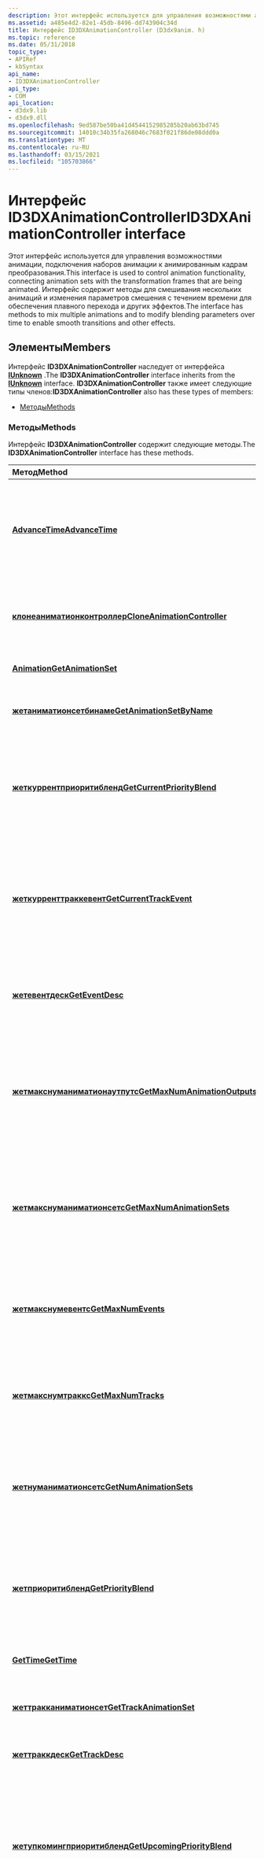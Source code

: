 ```yaml
---
description: Этот интерфейс используется для управления возможностями анимации, подключения наборов анимации к анимированным кадрам преобразования.
ms.assetid: a485e4d2-82e1-45db-8496-dd743904c34d
title: Интерфейс ID3DXAnimationController (D3dx9anim. h)
ms.topic: reference
ms.date: 05/31/2018
topic_type:
- APIRef
- kbSyntax
api_name:
- ID3DXAnimationController
api_type:
- COM
api_location:
- d3dx9.lib
- d3dx9.dll
ms.openlocfilehash: 9ed587be50ba41d4544152985285b20ab63bd745
ms.sourcegitcommit: 14010c34b35fa268046c7683f021f86de08ddd0a
ms.translationtype: MT
ms.contentlocale: ru-RU
ms.lasthandoff: 03/15/2021
ms.locfileid: "105703866"
---
```

# <a name="id3dxanimationcontroller-interface"></a><span data-ttu-id="7aee7-103">Интерфейс ID3DXAnimationController</span><span class="sxs-lookup"><span data-stu-id="7aee7-103">ID3DXAnimationController interface</span></span>

<span data-ttu-id="7aee7-104">Этот интерфейс используется для управления возможностями анимации, подключения наборов анимации к анимированным кадрам преобразования.</span><span class="sxs-lookup"><span data-stu-id="7aee7-104">This interface is used to control animation functionality, connecting animation sets with the transformation frames that are being animated.</span></span> <span data-ttu-id="7aee7-105">Интерфейс содержит методы для смешивания нескольких анимаций и изменения параметров смешения с течением времени для обеспечения плавного перехода и других эффектов.</span><span class="sxs-lookup"><span data-stu-id="7aee7-105">The interface has methods to mix multiple animations and to modify blending parameters over time to enable smooth transitions and other effects.</span></span>

## <a name="members"></a><span data-ttu-id="7aee7-106">Элементы</span><span class="sxs-lookup"><span data-stu-id="7aee7-106">Members</span></span>

<span data-ttu-id="7aee7-107">Интерфейс **ID3DXAnimationController** наследует от интерфейса [**IUnknown**](/windows/win32/api/unknwn/nn-unknwn-iunknown) .</span><span class="sxs-lookup"><span data-stu-id="7aee7-107">The **ID3DXAnimationController** interface inherits from the [**IUnknown**](/windows/win32/api/unknwn/nn-unknwn-iunknown) interface.</span></span> <span data-ttu-id="7aee7-108">**ID3DXAnimationController** также имеет следующие типы членов:</span><span class="sxs-lookup"><span data-stu-id="7aee7-108">**ID3DXAnimationController** also has these types of members:</span></span>

-   [<span data-ttu-id="7aee7-109">Методы</span><span class="sxs-lookup"><span data-stu-id="7aee7-109">Methods</span></span>](#methods)

### <a name="methods"></a><span data-ttu-id="7aee7-110">Методы</span><span class="sxs-lookup"><span data-stu-id="7aee7-110">Methods</span></span>

<span data-ttu-id="7aee7-111">Интерфейс **ID3DXAnimationController** содержит следующие методы.</span><span class="sxs-lookup"><span data-stu-id="7aee7-111">The **ID3DXAnimationController** interface has these methods.</span></span>



| <span data-ttu-id="7aee7-112">Метод</span><span class="sxs-lookup"><span data-stu-id="7aee7-112">Method</span></span>                                                                                   | <span data-ttu-id="7aee7-113">Описание</span><span class="sxs-lookup"><span data-stu-id="7aee7-113">Description</span></span>                                                                                                                                             |
|:-----------------------------------------------------------------------------------------|:--------------------------------------------------------------------------------------------------------------------------------------------------------|
| [<span data-ttu-id="7aee7-114">**AdvanceTime**</span><span class="sxs-lookup"><span data-stu-id="7aee7-114">**AdvanceTime**</span></span>](id3dxanimationcontroller--advancetime.md)                             | <span data-ttu-id="7aee7-115">Выполняет анимацию сетки и перемещает глобальное время анимации на заданный объем.</span><span class="sxs-lookup"><span data-stu-id="7aee7-115">Animates the mesh and advances the global animation time by a specified amount.</span></span><br/>                                                              |
| [<span data-ttu-id="7aee7-116">**клонеаниматионконтроллер**</span><span class="sxs-lookup"><span data-stu-id="7aee7-116">**CloneAnimationController**</span></span>](id3dxanimationcontroller--cloneanimationcontroller.md)   | <span data-ttu-id="7aee7-117">Выполняет клонирование или копирование контроллера анимации.</span><span class="sxs-lookup"><span data-stu-id="7aee7-117">Clones, or copies, an animation controller.</span></span><br/>                                                                                                  |
| [<span data-ttu-id="7aee7-118">**Animation**</span><span class="sxs-lookup"><span data-stu-id="7aee7-118">**GetAnimationSet**</span></span>](id3dxanimationcontroller--getanimationset.md)                     | <span data-ttu-id="7aee7-119">Возвращает набор анимации.</span><span class="sxs-lookup"><span data-stu-id="7aee7-119">Gets an animation set.</span></span><br/>                                                                                                                       |
| [<span data-ttu-id="7aee7-120">**жетаниматионсетбинаме**</span><span class="sxs-lookup"><span data-stu-id="7aee7-120">**GetAnimationSetByName**</span></span>](id3dxanimationcontroller--getanimationsetbyname.md)         | <span data-ttu-id="7aee7-121">Возвращает набор анимации по его имени.</span><span class="sxs-lookup"><span data-stu-id="7aee7-121">Gets an animation set, given its name.</span></span><br/>                                                                                                       |
| [<span data-ttu-id="7aee7-122">**жеткуррентприоритибленд**</span><span class="sxs-lookup"><span data-stu-id="7aee7-122">**GetCurrentPriorityBlend**</span></span>](id3dxanimationcontroller--getcurrentpriorityblend.md)     | <span data-ttu-id="7aee7-123">Возвращает маркер события для события приоритета Blend, выполняющегося в данный момент.</span><span class="sxs-lookup"><span data-stu-id="7aee7-123">Returns an event handle to a priority blend event that is currently running.</span></span><br/>                                                                 |
| [<span data-ttu-id="7aee7-124">**жеткурренттраккевент**</span><span class="sxs-lookup"><span data-stu-id="7aee7-124">**GetCurrentTrackEvent**</span></span>](id3dxanimationcontroller--getcurrenttrackevent.md)           | <span data-ttu-id="7aee7-125">Возвращает обработчик событий для события, которое в данный момент выполняется в указанной дорожке анимации.</span><span class="sxs-lookup"><span data-stu-id="7aee7-125">Returns an event handle to the event currently running on the specified animation track.</span></span><br/>                                                     |
| [<span data-ttu-id="7aee7-126">**жетевентдеск**</span><span class="sxs-lookup"><span data-stu-id="7aee7-126">**GetEventDesc**</span></span>](id3dxanimationcontroller--geteventdesc.md)                           | <span data-ttu-id="7aee7-127">Возвращает описание указанного события анимации.</span><span class="sxs-lookup"><span data-stu-id="7aee7-127">Gets a description of a specified animation event.</span></span><br/>                                                                                           |
| [<span data-ttu-id="7aee7-128">**жетмакснуманиматионаутпутс**</span><span class="sxs-lookup"><span data-stu-id="7aee7-128">**GetMaxNumAnimationOutputs**</span></span>](id3dxanimationcontroller--getmaxnumanimationoutputs.md) | <span data-ttu-id="7aee7-129">Получение максимального количества выходных данных анимации, которые может поддерживать контроллер анимации.</span><span class="sxs-lookup"><span data-stu-id="7aee7-129">Get the maximum number of animation outputs the animation controller can support.</span></span><br/>                                                            |
| [<span data-ttu-id="7aee7-130">**жетмакснуманиматионсетс**</span><span class="sxs-lookup"><span data-stu-id="7aee7-130">**GetMaxNumAnimationSets**</span></span>](id3dxanimationcontroller--getmaxnumanimationsets.md)       | <span data-ttu-id="7aee7-131">Возвращает максимальное число наборов анимации, которое может поддерживать контроллер анимации.</span><span class="sxs-lookup"><span data-stu-id="7aee7-131">Gets the maximum number of animation sets the animation controller can support.</span></span><br/>                                                              |
| [<span data-ttu-id="7aee7-132">**жетмакснумевентс**</span><span class="sxs-lookup"><span data-stu-id="7aee7-132">**GetMaxNumEvents**</span></span>](id3dxanimationcontroller--getmaxnumevents.md)                     | <span data-ttu-id="7aee7-133">Возвращает максимальное число событий, которое может поддерживать контроллер анимации.</span><span class="sxs-lookup"><span data-stu-id="7aee7-133">Gets the maximum number of events the animation controller can support.</span></span><br/>                                                                      |
| [<span data-ttu-id="7aee7-134">**жетмакснумтраккс**</span><span class="sxs-lookup"><span data-stu-id="7aee7-134">**GetMaxNumTracks**</span></span>](id3dxanimationcontroller--getmaxnumtracks.md)                     | <span data-ttu-id="7aee7-135">Возвращает максимальное число дорожек в контроллере анимации.</span><span class="sxs-lookup"><span data-stu-id="7aee7-135">Gets the maximum number of tracks in the animation controller.</span></span><br/>                                                                               |
| [<span data-ttu-id="7aee7-136">**жетнуманиматионсетс**</span><span class="sxs-lookup"><span data-stu-id="7aee7-136">**GetNumAnimationSets**</span></span>](id3dxanimationcontroller--getnumanimationsets.md)             | <span data-ttu-id="7aee7-137">Возвращает число наборов анимации, зарегистрированных в данный момент в контроллере анимации.</span><span class="sxs-lookup"><span data-stu-id="7aee7-137">Returns the number of animation sets currently registered in the animation controller.</span></span><br/>                                                       |
| [<span data-ttu-id="7aee7-138">**жетприоритибленд**</span><span class="sxs-lookup"><span data-stu-id="7aee7-138">**GetPriorityBlend**</span></span>](id3dxanimationcontroller--getpriorityblend.md)                   | <span data-ttu-id="7aee7-139">Получает текущий приоритет смешения цветов, используемый контроллером анимации.</span><span class="sxs-lookup"><span data-stu-id="7aee7-139">Gets the current priority blending weight used by the animation controller.</span></span><br/>                                                                  |
| [<span data-ttu-id="7aee7-140">**GetTime**</span><span class="sxs-lookup"><span data-stu-id="7aee7-140">**GetTime**</span></span>](id3dxanimationcontroller--gettime.md)                                     | <span data-ttu-id="7aee7-141">Возвращает глобальное время анимации.</span><span class="sxs-lookup"><span data-stu-id="7aee7-141">Gets the global animation time.</span></span><br/>                                                                                                              |
| [<span data-ttu-id="7aee7-142">**жеттракканиматионсет**</span><span class="sxs-lookup"><span data-stu-id="7aee7-142">**GetTrackAnimationSet**</span></span>](id3dxanimationcontroller--gettrackanimationset.md)           | <span data-ttu-id="7aee7-143">Возвращает набор анимации для данной записи.</span><span class="sxs-lookup"><span data-stu-id="7aee7-143">Gets the animation set for the given track.</span></span><br/>                                                                                                  |
| [<span data-ttu-id="7aee7-144">**жеттраккдеск**</span><span class="sxs-lookup"><span data-stu-id="7aee7-144">**GetTrackDesc**</span></span>](id3dxanimationcontroller--gettrackdesc.md)                           | <span data-ttu-id="7aee7-145">Возвращает описание записи.</span><span class="sxs-lookup"><span data-stu-id="7aee7-145">Gets the track description.</span></span><br/>                                                                                                                  |
| [<span data-ttu-id="7aee7-146">**жетупкомингприоритибленд**</span><span class="sxs-lookup"><span data-stu-id="7aee7-146">**GetUpcomingPriorityBlend**</span></span>](id3dxanimationcontroller--getupcomingpriorityblend.md)   | <span data-ttu-id="7aee7-147">Возвращает обработчик события для следующего приоритетного события Blend, которое было запланировано после указанного события.</span><span class="sxs-lookup"><span data-stu-id="7aee7-147">Returns an event handle to the next priority blend event scheduled to occur after a specified event.</span></span><br/>                                         |
| [<span data-ttu-id="7aee7-148">**жетупкомингтраккевент**</span><span class="sxs-lookup"><span data-stu-id="7aee7-148">**GetUpcomingTrackEvent**</span></span>](id3dxanimationcontroller--getupcomingtrackevent.md)         | <span data-ttu-id="7aee7-149">Возвращает обработчик события для следующего события, запланированного на выполнение после указанного события в дорожке анимации.</span><span class="sxs-lookup"><span data-stu-id="7aee7-149">Returns an event handle to the next event scheduled to occur after a specified event on an animation track.</span></span><br/>                                  |
| [<span data-ttu-id="7aee7-150">**кэйприоритибленд**</span><span class="sxs-lookup"><span data-stu-id="7aee7-150">**KeyPriorityBlend**</span></span>](id3dxanimationcontroller--keypriorityblend.md)                   | <span data-ttu-id="7aee7-151">Задает смешение ключей событий для указанной записи анимации.</span><span class="sxs-lookup"><span data-stu-id="7aee7-151">Sets blending event keys for the specified animation track.</span></span><br/>                                                                                  |
| [<span data-ttu-id="7aee7-152">**кэйтраккенабле**</span><span class="sxs-lookup"><span data-stu-id="7aee7-152">**KeyTrackEnable**</span></span>](id3dxanimationcontroller--keytrackenable.md)                       | <span data-ttu-id="7aee7-153">Задает ключ события, который включает или отключает запись анимации.</span><span class="sxs-lookup"><span data-stu-id="7aee7-153">Sets an event key that enables or disables an animation track.</span></span><br/>                                                                               |
| [<span data-ttu-id="7aee7-154">**кэйтраккпоситион**</span><span class="sxs-lookup"><span data-stu-id="7aee7-154">**KeyTrackPosition**</span></span>](id3dxanimationcontroller--keytrackposition.md)                   | <span data-ttu-id="7aee7-155">Задает ключ события, который изменяет местное время анимации.</span><span class="sxs-lookup"><span data-stu-id="7aee7-155">Sets an event key that changes the local time of an animation track.</span></span><br/>                                                                         |
| [<span data-ttu-id="7aee7-156">**кэйтраккспид**</span><span class="sxs-lookup"><span data-stu-id="7aee7-156">**KeyTrackSpeed**</span></span>](id3dxanimationcontroller--keytrackspeed.md)                         | <span data-ttu-id="7aee7-157">Задает ключ события, который изменяет частоту воспроизведения анимированной записи.</span><span class="sxs-lookup"><span data-stu-id="7aee7-157">Sets an event key that changes the rate of play of an animation track.</span></span><br/>                                                                       |
| [<span data-ttu-id="7aee7-158">**кэйтракквеигхт**</span><span class="sxs-lookup"><span data-stu-id="7aee7-158">**KeyTrackWeight**</span></span>](id3dxanimationcontroller--keytrackweight.md)                       | <span data-ttu-id="7aee7-159">Задает ключ события, который изменяет вес анимированной анимации. Вес используется как множитель при объединении нескольких дорожек.</span><span class="sxs-lookup"><span data-stu-id="7aee7-159">Sets an event key that changes the weight of an animation track. The weight is used as a multiplier when combining multiple tracks together.</span></span><br/> |
| [<span data-ttu-id="7aee7-160">**регистераниматионаутпут**</span><span class="sxs-lookup"><span data-stu-id="7aee7-160">**RegisterAnimationOutput**</span></span>](id3dxanimationcontroller--registeranimationoutput.md)     | <span data-ttu-id="7aee7-161">Добавляет выходные данные анимации в контроллер анимации и регистрирует указатели для преобразований масштабирования, вращения и преобразования (SRT).</span><span class="sxs-lookup"><span data-stu-id="7aee7-161">Adds an animation output to the animation controller and registers pointers for scale, rotate, and translate (SRT) transformations.</span></span><br/>          |
| [<span data-ttu-id="7aee7-162">**регистераниматионсет**</span><span class="sxs-lookup"><span data-stu-id="7aee7-162">**RegisterAnimationSet**</span></span>](id3dxanimationcontroller--registeranimationset.md)           | <span data-ttu-id="7aee7-163">Добавляет набор эффектов анимации к контроллеру анимации.</span><span class="sxs-lookup"><span data-stu-id="7aee7-163">Adds an animation set to the animation controller.</span></span><br/>                                                                                           |
| [<span data-ttu-id="7aee7-164">**ресеттиме**</span><span class="sxs-lookup"><span data-stu-id="7aee7-164">**ResetTime**</span></span>](id3dxanimationcontroller--resettime.md)                                 | <span data-ttu-id="7aee7-165">Сбрасывает глобальное время анимации в ноль.</span><span class="sxs-lookup"><span data-stu-id="7aee7-165">Resets the global animation time to zero.</span></span> <span data-ttu-id="7aee7-166">Все события, ожидающие обработки, сохраняют свои исходные расписания, но в новом периоде времени.</span><span class="sxs-lookup"><span data-stu-id="7aee7-166">Any pending events will retain their original schedules, but in the new timeframe.</span></span><br/>                 |
| [<span data-ttu-id="7aee7-167">**сетприоритибленд**</span><span class="sxs-lookup"><span data-stu-id="7aee7-167">**SetPriorityBlend**</span></span>](id3dxanimationcontroller--setpriorityblend.md)                   | <span data-ttu-id="7aee7-168">Задает весовой коэффициент смешения, используемый контроллером анимации.</span><span class="sxs-lookup"><span data-stu-id="7aee7-168">Sets the priority blending weight used by the animation controller.</span></span><br/>                                                                          |
| [<span data-ttu-id="7aee7-169">**сеттракканиматионсет**</span><span class="sxs-lookup"><span data-stu-id="7aee7-169">**SetTrackAnimationSet**</span></span>](id3dxanimationcontroller--settrackanimationset.md)           | <span data-ttu-id="7aee7-170">Применяет набор анимации к указанной дорожке.</span><span class="sxs-lookup"><span data-stu-id="7aee7-170">Applies the animation set to the specified track.</span></span><br/>                                                                                            |
| [<span data-ttu-id="7aee7-171">**сеттраккдеск**</span><span class="sxs-lookup"><span data-stu-id="7aee7-171">**SetTrackDesc**</span></span>](id3dxanimationcontroller--settrackdesc.md)                           | <span data-ttu-id="7aee7-172">Задает описание записи.</span><span class="sxs-lookup"><span data-stu-id="7aee7-172">Sets the track description.</span></span><br/>                                                                                                                  |
| [<span data-ttu-id="7aee7-173">**сеттраккенабле**</span><span class="sxs-lookup"><span data-stu-id="7aee7-173">**SetTrackEnable**</span></span>](id3dxanimationcontroller--settrackenable.md)                       | <span data-ttu-id="7aee7-174">Включает или отключает запись в контроллере анимации.</span><span class="sxs-lookup"><span data-stu-id="7aee7-174">Enables or disables a track in the animation controller.</span></span><br/>                                                                                     |
| [<span data-ttu-id="7aee7-175">**сеттраккпоситион**</span><span class="sxs-lookup"><span data-stu-id="7aee7-175">**SetTrackPosition**</span></span>](id3dxanimationcontroller--settrackposition.md)                   | <span data-ttu-id="7aee7-176">Задает для трассировки указанное время локальной анимации.</span><span class="sxs-lookup"><span data-stu-id="7aee7-176">Sets the track to the specified local animation time.</span></span><br/>                                                                                        |
| [<span data-ttu-id="7aee7-177">**сеттраккприорити**</span><span class="sxs-lookup"><span data-stu-id="7aee7-177">**SetTrackPriority**</span></span>](id3dxanimationcontroller--settrackpriority.md)                   | <span data-ttu-id="7aee7-178">Задает приоритет смешивания для указанного направления анимации.</span><span class="sxs-lookup"><span data-stu-id="7aee7-178">Sets the priority blending weight for the specified animation track.</span></span><br/>                                                                         |
| [<span data-ttu-id="7aee7-179">**сеттраккспид**</span><span class="sxs-lookup"><span data-stu-id="7aee7-179">**SetTrackSpeed**</span></span>](id3dxanimationcontroller--settrackspeed.md)                         | <span data-ttu-id="7aee7-180">Задает скорость записи.</span><span class="sxs-lookup"><span data-stu-id="7aee7-180">Sets the track speed.</span></span> <span data-ttu-id="7aee7-181">Скорость записи аналогична множителю, который используется для ускорения или снижения скорости воспроизведения.</span><span class="sxs-lookup"><span data-stu-id="7aee7-181">The track speed is similar to a multiplier that is used to speed up or slow down the playback of the track.</span></span><br/>            |
| [<span data-ttu-id="7aee7-182">**сеттракквеигхт**</span><span class="sxs-lookup"><span data-stu-id="7aee7-182">**SetTrackWeight**</span></span>](id3dxanimationcontroller--settrackweight.md)                       | <span data-ttu-id="7aee7-183">Задает вес записи.</span><span class="sxs-lookup"><span data-stu-id="7aee7-183">Sets the track weight.</span></span> <span data-ttu-id="7aee7-184">Вес используется для определения способа смешения нескольких дорожек.</span><span class="sxs-lookup"><span data-stu-id="7aee7-184">The weight is used to determine how to blend multiple tracks together.</span></span><br/>                                                |
| [<span data-ttu-id="7aee7-185">**ункэйаллприоритиблендс**</span><span class="sxs-lookup"><span data-stu-id="7aee7-185">**UnkeyAllPriorityBlends**</span></span>](id3dxanimationcontroller--unkeyallpriorityblends.md)       | <span data-ttu-id="7aee7-186">Удаляет все события с запланированным приоритетом перехода с контроллера анимации.</span><span class="sxs-lookup"><span data-stu-id="7aee7-186">Removes all scheduled priority blend events from the animation controller.</span></span><br/>                                                                   |
| [<span data-ttu-id="7aee7-187">**ункэйаллтраккевентс**</span><span class="sxs-lookup"><span data-stu-id="7aee7-187">**UnkeyAllTrackEvents**</span></span>](id3dxanimationcontroller--unkeyalltrackevents.md)             | <span data-ttu-id="7aee7-188">Удаляет все события из указанной записи анимации.</span><span class="sxs-lookup"><span data-stu-id="7aee7-188">Removes all events from a specified animation track.</span></span><br/>                                                                                         |
| [<span data-ttu-id="7aee7-189">**ункэйевент**</span><span class="sxs-lookup"><span data-stu-id="7aee7-189">**UnkeyEvent**</span></span>](id3dxanimationcontroller--unkeyevent.md)                               | <span data-ttu-id="7aee7-190">Удаляет указанное событие из записи анимации, предотвращая выполнение события.</span><span class="sxs-lookup"><span data-stu-id="7aee7-190">Removes a specified event from an animation track, preventing the execution of the event.</span></span><br/>                                                    |
| [<span data-ttu-id="7aee7-191">**унрегистераниматионсет**</span><span class="sxs-lookup"><span data-stu-id="7aee7-191">**UnregisterAnimationSet**</span></span>](id3dxanimationcontroller--unregisteranimationset.md)       | <span data-ttu-id="7aee7-192">Удаляет набор эффектов анимации из контроллера анимации.</span><span class="sxs-lookup"><span data-stu-id="7aee7-192">Removes an animation set from the animation controller.</span></span><br/>                                                                                      |
| [<span data-ttu-id="7aee7-193">**ValidateEvent**</span><span class="sxs-lookup"><span data-stu-id="7aee7-193">**ValidateEvent**</span></span>](id3dxanimationcontroller--validateevent.md)                         | <span data-ttu-id="7aee7-194">Проверяет, является ли указанный обработчик событий допустимым, а событие анимации еще не завершено.</span><span class="sxs-lookup"><span data-stu-id="7aee7-194">Checks whether a specified event handle is valid and the animation event has not yet completed.</span></span><br/>                                              |



 

## <a name="remarks"></a><span data-ttu-id="7aee7-195">Комментарии</span><span class="sxs-lookup"><span data-stu-id="7aee7-195">Remarks</span></span>

<span data-ttu-id="7aee7-196">Создание объекта контроллера анимации с помощью [**D3DXCreateAnimationController**](d3dxcreateanimationcontroller.md).</span><span class="sxs-lookup"><span data-stu-id="7aee7-196">Create an animation controller object with [**D3DXCreateAnimationController**](d3dxcreateanimationcontroller.md).</span></span>

<span data-ttu-id="7aee7-197">Тип LPD3DXANIMATIONCONTROLLER определяется как указатель на интерфейс **ID3DXAnimationController** .</span><span class="sxs-lookup"><span data-stu-id="7aee7-197">The LPD3DXANIMATIONCONTROLLER type is defined as a pointer to the **ID3DXAnimationController** interface.</span></span>


```
typedef interface ID3DXAnimationController ID3DXAnimationController;
typedef interface ID3DXAnimationController *LPD3DXANIMATIONCONTROLLER;
```



<span data-ttu-id="7aee7-198">Тип D3DXEVENTHANDLE определяется как обработчик событий для событий контроллера анимации.</span><span class="sxs-lookup"><span data-stu-id="7aee7-198">The D3DXEVENTHANDLE type is defined as an event handle to animation controller events.</span></span>


```
typedef DWORD D3DXEVENTHANDLE;
```



<span data-ttu-id="7aee7-199">Тип LPD3DXEVENTHANDLE определяется как указатель на обработчик событий для событий контроллера анимации.</span><span class="sxs-lookup"><span data-stu-id="7aee7-199">The LPD3DXEVENTHANDLE type is defined as a pointer to an event handle to animation controller events.</span></span>


```
typedef D3DXEVENTHANDLE *LPD3DXEVENTHANDLE;
```



## <a name="requirements"></a><span data-ttu-id="7aee7-200">Требования</span><span class="sxs-lookup"><span data-stu-id="7aee7-200">Requirements</span></span>



| <span data-ttu-id="7aee7-201">Требование</span><span class="sxs-lookup"><span data-stu-id="7aee7-201">Requirement</span></span> | <span data-ttu-id="7aee7-202">Значение</span><span class="sxs-lookup"><span data-stu-id="7aee7-202">Value</span></span> |
|--------------------|----------------------------------------------------------------------------------------|
| <span data-ttu-id="7aee7-203">Header</span><span class="sxs-lookup"><span data-stu-id="7aee7-203">Header</span></span><br/>  | <dl> <span data-ttu-id="7aee7-204"><dt>D3dx9anim. h</dt></span><span class="sxs-lookup"><span data-stu-id="7aee7-204"><dt>D3dx9anim.h</dt></span></span> </dl> |
| <span data-ttu-id="7aee7-205">Библиотека</span><span class="sxs-lookup"><span data-stu-id="7aee7-205">Library</span></span><br/> | <dl> <span data-ttu-id="7aee7-206"><dt>D3dx9. lib</dt></span><span class="sxs-lookup"><span data-stu-id="7aee7-206"><dt>D3dx9.lib</dt></span></span> </dl>   |



## <a name="see-also"></a><span data-ttu-id="7aee7-207">См. также раздел</span><span class="sxs-lookup"><span data-stu-id="7aee7-207">See also</span></span>

<dl> <dt>

[<span data-ttu-id="7aee7-208">Интерфейсы D3DX</span><span class="sxs-lookup"><span data-stu-id="7aee7-208">D3DX Interfaces</span></span>](dx9-graphics-reference-d3dx-interfaces.md)
</dt> </dl>

 

 
